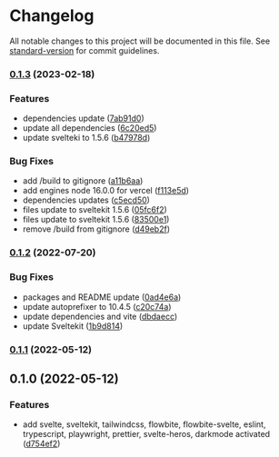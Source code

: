 # Changelog

All notable changes to this project will be documented in this file. See [standard-version](https://github.com/conventional-changelog/standard-version) for commit guidelines.

### [0.1.3](https://github.com/shinokada/flowbite-svelte-starter/compare/v0.1.2...v0.1.3) (2023-02-18)

### Features

- dependencies update ([7ab91d0](https://github.com/shinokada/flowbite-svelte-starter/commit/7ab91d067e3004258f3dac20ffd4d505be7147dd))
- update all dependencies ([6c20ed5](https://github.com/shinokada/flowbite-svelte-starter/commit/6c20ed57b2c19189f3e41548726380d4ae9fa124))
- update svelteki to 1.5.6 ([b47978d](https://github.com/shinokada/flowbite-svelte-starter/commit/b47978d20498d30f7952da0136a17ea00a1fa305))

### Bug Fixes

- add /build to gitignore ([a11b6aa](https://github.com/shinokada/flowbite-svelte-starter/commit/a11b6aa67fd37fcc9eac5450db8780da86fcac62))
- add engines node 16.0.0 for vercel ([f113e5d](https://github.com/shinokada/flowbite-svelte-starter/commit/f113e5d93eb868021d8a3bb44ab6246d4023cceb))
- dependencies updates ([c5ecd50](https://github.com/shinokada/flowbite-svelte-starter/commit/c5ecd50064ebdfd33b280091e50a99524b541bf0))
- files update to sveltekit 1.5.6 ([05fc6f2](https://github.com/shinokada/flowbite-svelte-starter/commit/05fc6f2b2377139d61c40b20d32c17eb08e40ecf))
- files update to sveltekit 1.5.6 ([83500e1](https://github.com/shinokada/flowbite-svelte-starter/commit/83500e1188623621712cf697229b2b4d85a0fd65))
- remove /build from gitignore ([d49eb2f](https://github.com/shinokada/flowbite-svelte-starter/commit/d49eb2f0caaa632acae2c6cbb5ce6e1f9b497c20))

### [0.1.2](https://github.com/shinokada/flowbite-svelte-starter/compare/v0.1.1...v0.1.2) (2022-07-20)

### Bug Fixes

- packages and README update ([0ad4e6a](https://github.com/shinokada/flowbite-svelte-starter/commit/0ad4e6a663c610fa0950d431e4f438e444f0df02))
- update autoprefixer to 10.4.5 ([c20c74a](https://github.com/shinokada/flowbite-svelte-starter/commit/c20c74abcfae54d4b3e9068936da71961424d601))
- update dependencies and vite ([dbdaecc](https://github.com/shinokada/flowbite-svelte-starter/commit/dbdaecccae975c4c23955437b6eb07740a5b5e49))
- update Sveltekit ([1b9d814](https://github.com/shinokada/flowbite-svelte-starter/commit/1b9d814f59a6040061bd6543489fae2ccfaf645f))

### [0.1.1](https://github.com/shinokada/flowbite-svelte-starter/compare/v0.1.0...v0.1.1) (2022-05-12)

## 0.1.0 (2022-05-12)

### Features

- add svelte, sveltekit, tailwindcss, flowbite, flowbite-svelte, eslint, trypescript, playwright, prettier, svelte-heros, darkmode activated ([d754ef2](https://github.com/shinokada/flowbite-svelte-starter/commit/d754ef2c5151af366fe0a8530e6f9509daf79962))
